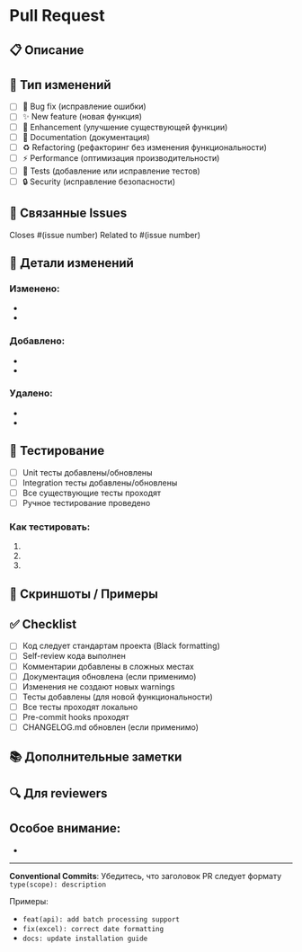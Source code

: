 # Pull Request

## 📋 Описание

<!-- Краткое описание изменений в этом PR -->

## 🎯 Тип изменений

<!-- Отметьте соответствующий тип -->

- [ ] 🐛 Bug fix (исправление ошибки)
- [ ] ✨ New feature (новая функция)
- [ ] 🔧 Enhancement (улучшение существующей функции)
- [ ] 📝 Documentation (документация)
- [ ] ♻️ Refactoring (рефакторинг без изменения функциональности)
- [ ] ⚡ Performance (оптимизация производительности)
- [ ] 🧪 Tests (добавление или исправление тестов)
- [ ] 🔒 Security (исправление безопасности)

## 🔗 Связанные Issues

<!-- Ссылки на связанные issues -->

Closes #(issue number)
Related to #(issue number)

## 📝 Детали изменений

<!-- Подробное описание что было изменено и почему -->

### Изменено:
-
-

### Добавлено:
-
-

### Удалено:
-
-

## 🧪 Тестирование

<!-- Опишите проведенное тестирование -->

- [ ] Unit тесты добавлены/обновлены
- [ ] Integration тесты добавлены/обновлены
- [ ] Все существующие тесты проходят
- [ ] Ручное тестирование проведено

### Как тестировать:

1. 
2. 
3. 

## 📸 Скриншоты / Примеры

<!-- Если применимо, добавьте скриншоты или примеры вывода -->

## ✅ Checklist

<!-- Убедитесь, что все пункты выполнены перед созданием PR -->

- [ ] Код следует стандартам проекта (Black formatting)
- [ ] Self-review кода выполнен
- [ ] Комментарии добавлены в сложных местах
- [ ] Документация обновлена (если применимо)
- [ ] Изменения не создают новых warnings
- [ ] Тесты добавлены (для новой функциональности)
- [ ] Все тесты проходят локально
- [ ] Pre-commit hooks проходят
- [ ] CHANGELOG.md обновлен (если применимо)

## 📚 Дополнительные заметки

<!-- Любая дополнительная информация для reviewers -->

## 🔍 Для reviewers

<!-- Что reviewers должны обратить особое внимание -->

Особое внимание:
- 
- 

---

**Conventional Commits**: Убедитесь, что заголовок PR следует формату `type(scope): description`

Примеры:
- `feat(api): add batch processing support`
- `fix(excel): correct date formatting`
- `docs: update installation guide`
